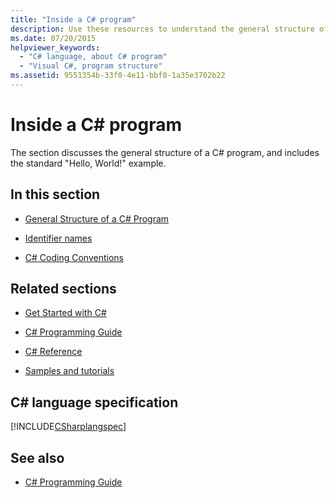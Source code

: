 ```yaml
---
title: "Inside a C# program"
description: Use these resources to understand the general structure of a C# program, including the standard example, Hello, World!
ms.date: 07/20/2015
helpviewer_keywords: 
  - "C# language, about C# program"
  - "Visual C#, program structure"
ms.assetid: 9551354b-33f0-4e11-bbf0-1a35e3702b22
---
```

# Inside a C# program

The section discusses the general structure of a C# program, and includes the standard "Hello, World!" example.

## In this section

- [General Structure of a C# Program](general-structure-of-a-csharp-program.md)

- [Identifier names](identifier-names.md)

- [C# Coding Conventions](coding-conventions.md)

## Related sections

- [Get Started with C#](../../tour-of-csharp/index.md)

- [C# Programming Guide](../index.md)

- [C# Reference](../../language-reference/index.md)

- [Samples and tutorials](../../../samples-and-tutorials/index.md)

## C# language specification

[!INCLUDE[CSharplangspec](~/includes/csharplangspec-md.md)]

## See also

- [C# Programming Guide](../index.md)
